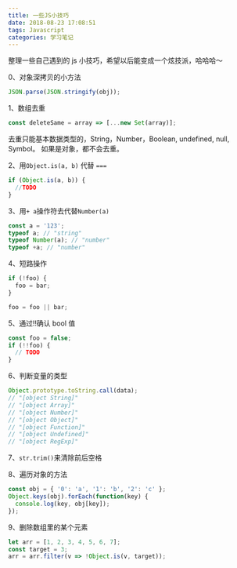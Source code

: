 ```yaml
---
title: 一些JS小技巧
date: 2018-08-23 17:08:51
tags: Javascript
categories: 学习笔记
---
```


整理一些自己遇到的 js 小技巧，希望以后能变成一个炫技派，哈哈哈～

0、对象深拷贝的小方法

```javascript
JSON.parse(JSON.stringify(obj));
```

1、数组去重

```javascript
const deleteSame = array => [...new Set(array)];
```

去重只能基本数据类型的，String，Number，Boolean, undefined, null, Symbol。
如果是对象，都不会去重。

2、用`Object.is(a, b)` 代替 `===`

```javascript
if (Object.is(a, b)) {
  //TODO
}
```

3、用`+ a`操作符去代替`Number(a)`

```javascript
const a = '123';
typeof a; // "string"
typeof Number(a); // "number"
typeof +a; // "number"
```

4、短路操作

```javascript
if (!foo) {
  foo = bar;
}

foo = foo || bar;
```

5、通过!!确认 bool 值

```javascript
const foo = false;
if (!!foo) {
  // TODO
}
```

6、判断变量的类型

```javascript
Object.prototype.toString.call(data);
// "[object String]"
// "[object Array]"
// "[object Number]"
// "[object Object]"
// "[object Function]"
// "[object Undefined]"
// "[object RegExp]"
```

7、`str.trim()`来清除前后空格

8、遍历对象的方法

```javascript
const obj = { '0': 'a', '1': 'b', '2': 'c' };
Object.keys(obj).forEach(function(key) {
  console.log(key, obj[key]);
});
```

9、删除数组里的某个元素

```javascript
let arr = [1, 2, 3, 4, 5, 6, 7];
const target = 3;
arr = arr.filter(v => !Object.is(v, target));
```
